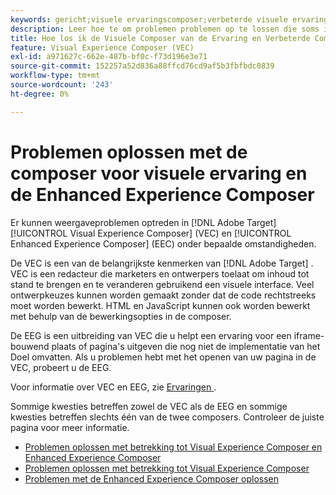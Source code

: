 ```yaml
---
keywords: gericht;visuele ervaringscomposer;verbeterde visuele ervaringscomposer;vec;los visuele ervaringscomposer problemen op;het oplossen van problemen;eec;verbeterde ervaringscomposer;tls 1.2
description: Leer hoe te om problemen problemen op te lossen die soms in Visual Experience Composer (VEC) en Verbeterde Composer van de Ervaring (EEC) onder bepaalde voorwaarden voorkomen.
title: Hoe los ik de Visuele Composer van de Ervaring en Verbeterde Composer van de Ervaring problemen op?
feature: Visual Experience Composer (VEC)
exl-id: a971627c-662e-487b-bf0c-f73d196e3e71
source-git-commit: 152257a52d836a88ffcd76cd9af5b3fbfbdc0839
workflow-type: tm+mt
source-wordcount: '243'
ht-degree: 0%

---
```


# Problemen oplossen met de composer voor visuele ervaring en de Enhanced Experience Composer

Er kunnen weergaveproblemen optreden in [!DNL Adobe Target] [!UICONTROL Visual Experience Composer] (VEC) en [!UICONTROL Enhanced Experience Composer] (EEC) onder bepaalde omstandigheden.

De VEC is een van de belangrijkste kenmerken van [!DNL Adobe Target] . VEC is een redacteur die marketers en ontwerpers toelaat om inhoud tot stand te brengen en te veranderen gebruikend een visuele interface. Veel ontwerpkeuzes kunnen worden gemaakt zonder dat de code rechtstreeks moet worden bewerkt. HTML en JavaScript kunnen ook worden bewerkt met behulp van de bewerkingsopties in de composer.

De EEG is een uitbreiding van VEC die u helpt een ervaring voor een iframe-bouwend plaats of pagina&#39;s uitgeven die nog niet de implementatie van het Doel omvatten. Als u problemen hebt met het openen van uw pagina in de VEC, probeert u de EEG.

Voor informatie over VEC en EEG, zie [ Ervaringen ](/help/main/c-experiences/experiences.md#concept_A2E10F6AFB3D4AEAB6951EE14688848D).

Sommige kwesties betreffen zowel de VEC als de EEG en sommige kwesties betreffen slechts één van de twee composers. Controleer de juiste pagina voor meer informatie.

* [Problemen oplossen met betrekking tot Visual Experience Composer en Enhanced Experience Composer](/help/main/c-experiences/c-visual-experience-composer/r-troubleshoot-composer/issues-related-to-the-visual-experience-composer-vec-and-enhanced-experience-composer-eec.md)
* [Problemen oplossen met betrekking tot Visual Experience Composer](/help/main/c-experiences/c-visual-experience-composer/r-troubleshoot-composer/troubleshooting-issues-related-to-the-visual-experience-composer-vec.md)
* [Problemen met de Enhanced Experience Composer oplossen](/help/main/c-experiences/c-visual-experience-composer/r-troubleshoot-composer/troubleshooting-issues-related-to-the-enhanced-experience-composer-eec.md)
